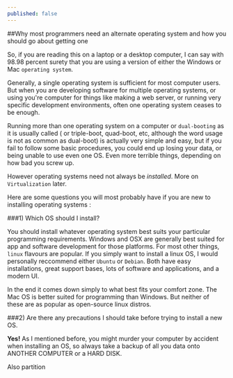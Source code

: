 ```yaml
---
published: false
---
```


##Why most programmers need an alternate operating system and how you should go about getting one

So, if you are reading this on a laptop or a desktop computer, I can say with 98.98 percent surety that you are using a version of either the Windows or Mac `operating system`. 

Generally, a single operating system is sufficient for most computer users. But when you are developing software for multiple operating systems, or using you're computer for things like making a web server, or running very specific development environments, often one operating system ceases to be enough.

Running more than one operating system on a computer or `dual-booting` as it is usually called ( or triple-boot, quad-boot, etc, although the word usage is not as common as dual-boot) is actually very simple and easy, but if you fail to follow some basic procedures, you could end up losing your data, or being unable to use even one OS. Even more terrible things, depending on how bad you screw up.

However operating systems need not always be *installed*. More on `Virtualization` later.

Here are some questions you will most probably have if you are new to installing operating systems : 

###1) Which OS should I install?

You should install whatever operating system best suits your particular programming requirements. Windows and OSX are generally best suited for app and software development for those platforms. For most other things, `linux` flavours are popular. If you simply want to install a linux OS, I would personally reccommend either `Ubuntu` or `Debian`. Both have easy installations, great support bases, lots of software and applications, and a modern UI. 

In the end it comes down simply to what best fits your comfort zone. The Mac OS is better suited for programming than Windows. But neither of these are as popular as open-source linux distros.

###2) Are there any precautions I should take before trying to install a new OS.

**Yes!** As I mentioned before, you might murder your computer by accident when installing an OS, so always take a backup of all you data onto ANOTHER COMPUTER or a HARD DISK. 

Also partition 